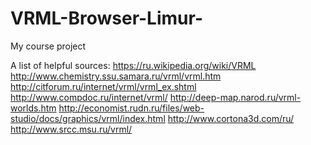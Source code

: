 # VRML-Browser-Limur-
My course project

A list of helpful sources:
https://ru.wikipedia.org/wiki/VRML
http://www.chemistry.ssu.samara.ru/vrml/vrml.htm
http://citforum.ru/internet/vrml/vrml_ex.shtml
http://www.compdoc.ru/internet/vrml/
http://deep-map.narod.ru/vrml-worlds.htm
http://economist.rudn.ru/files/web-studio/docs/graphics/vrml/index.html
http://www.cortona3d.com/ru/
http://www.srcc.msu.ru/vrml/
